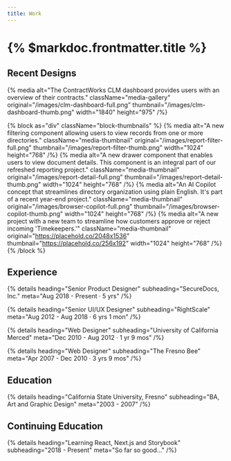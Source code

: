 ```yaml
---
title: Work
---
```


# {% $markdoc.frontmatter.title %}

## Recent Designs

{% media
  alt="The ContractWorks CLM dashboard provides users with an overview of their contracts."
  className="media-gallery"
  original="/images/clm-dashboard-full.png"
  thumbnail="/images/clm-dashboard-thumb.png"
  width="1840"
  height="975"
/%}

{% block as="div" className="block-thumbnails" %}
{% media
  alt="A new filtering component allowing users to view records from one or more directories."
  className="media-thumbnail"
  original="/images/report-filter-full.png"
  thumbnail="/images/report-filter-thumb.png"
  width="1024"
  height="768"
/%}
{% media
  alt="A new drawer component that enables users to view document details. This component is an integral part of our refreshed reporting project."
  className="media-thumbnail"
  original="/images/report-detail-full.png"
  thumbnail="/images/report-detail-thumb.png"
  width="1024"
  height="768"
/%}
{% media
  alt="An AI Copilot concept that streamlines directory organization using plain English. It's part of a recent year-end project."
  className="media-thumbnail"
  original="/images/browser-copilot-full.png"
  thumbnail="/images/browser-copilot-thumb.png"
  width="1024"
  height="768"
/%}
{% media
  alt="A new project with a new team to streamline how customers approve or reject incoming 'Timekeepers.'"
  className="media-thumbnail"
  original="https://placehold.co/2048x1536"
  thumbnail="https://placehold.co/256x192"
  width="1024"
  height="768"
/%}
{% /block %}

## Experience

{% details heading="Senior Product Designer" subheading="SecureDocs, Inc." meta="Aug 2018 - Present · 5 yrs" /%}

{% details heading="Senior UI/UX Designer" subheading="RightScale" meta="Aug 2012 - Aug 2018 · 6 yrs 1 mon" /%}

{% details heading="Web Designer" subheading="University of California Merced" meta="Dec 2010 - Aug 2012 · 1 yr 9 mos" /%}

{% details heading="Web Designer" subheading="The Fresno Bee" meta="Apr 2007 - Dec 2010 · 3 yrs 9 mos" /%}

## Education

{% details heading="California State University, Fresno" subheading="BA, Art and Graphic Design" meta="2003 - 2007" /%}

## Continuing Education

{% details heading="Learning React, Next.js and Storybook" subheading="2018 - Present" meta="So far so good..." /%}
